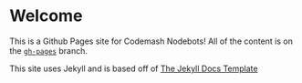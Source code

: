 # Welcome

This is a Github Pages site for Codemash Nodebots!  All of the content is on the [`gh-pages`](tree/gh-pages) branch.

This site uses Jekyll and is based off of [The Jekyll Docs Template](https://github.com/bruth/jekyll-docs-template)
